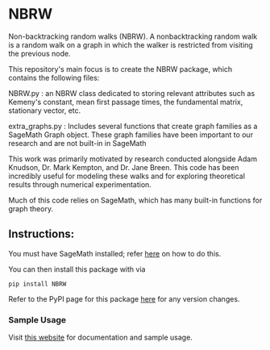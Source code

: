 # NBRW

Non-backtracking random walks (NBRW). A nonbacktracking random walk is a random walk on a graph in which the walker is restricted from visiting the previous node. 

This repository's main focus is to create the NBRW package, which contains the following files:
	 
  NBRW.py : an NBRW class dedicated to storing relevant attributes such as Kemeny's constant, mean first passage times, the 
	fundamental matrix, stationary vector, etc.
	 
  extra_graphs.py : Includes several functions that create graph families as a SageMath Graph object. These graph families have been 
	important to our research and are not built-in in SageMath
	
This work was primarily motivated by research conducted alongside Adam Knudson, Dr. Mark Kempton, and Dr. Jane Breen. This code has been incredibly useful for modeling these walks and for exploring theoretical results through numerical experimentation.

Much of this code relies on SageMath, which has many built-in functions for graph theory. 


## Instructions:

You must have SageMath installed; refer [here](https://doc.sagemath.org/html/en/installation/index.html) on how to do this.

You can then install this package with via

```
pip install NBRW
```

Refer to the PyPI page for this package [here](https://pypi.org/project/NBRW/) for any version changes.

### Sample Usage

Visit [this website](https://mwshumway.github.io/NBRW/) for documentation and sample usage.
